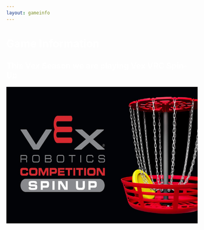 ```yaml
---
layout: gameinfo
---
```

<h1 style="color:white">Game Information</h1>

<h2 style="color:white">This Vex Season we are playing Vex VRC Spin-Up</h2>

<img src="/assets/img/VRCSpin-Up.jpg" alt="Indiviual Flywheel" width="640" height="360">